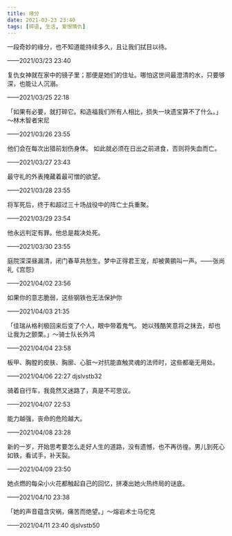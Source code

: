 ```yaml
---
title: 缘分
date: 2021-03-23 23:40
tags: [碎语, 生活, 爱恨情仇]
---
```


一段奇妙的缘分，也不知道能持续多久，且让我们拭目以待。

——2021/03/23 23:40

复仇女神就在家中的镜子里；那便是她们的住址。哪怕这世间最澄清的水，只要够深，也能让人沉溺。

——2021/03/25 22:18

「如果有必要，就打碎它。和造福我们所有人相比，损失一块遗宝算不了什么。」～林木智者宋尼

——2021/03/26 23:55

他们会在每次出猎前划伤身体。 如此就必须在日出之前进食，否则将失血而亡。

——2021/03/27 23:43

最守礼的外表掩藏着最可憎的欲望。

——2021/03/28 23:55

将军死后，终于和超过三十场战役中的阵亡士兵重聚。

——2021/03/29 23:54

他永远判定有罪。他总是裁决处死。

——2021/03/30 23:55

庭院深深昼漏清，闭门春草共愁生。梦中正得君王宠，却被黄鹂叫一声。——张尚礼《宫怨》

——2021/04/02 23:56

如果你的意志脆弱，这些钢铁也无法保护你

——2021/04/03 21:35

「佳瑞从格利极回来后变了个人，眼中带着鬼气。 她以残酷笑意将之抹去，却也让我为之颤栗。」～骑士队长外鸿

——2021/04/04 23:58

板甲、胸膛的皮肤、胸廓、心脏～对抗能直触灵魂的法师时，这些都毫无用处。

——2021/04/06 22:27  djslvstb32

骑着自行车，我竟然又迷路了，真是不可思议。

——2021/04/07 22:53

能力越强，丧命的危险越大。

——2021/04/08 23:28

新的一岁，开始思考要怎么走好人生的道路，没有遗憾，也不再彷徨。男儿到死心如铁，看试手，补天裂。

——2021/04/09 23:50

她点燃的每朵小火花都触起自己的回忆，拼凑出她火热终局的谜底。

——2021/04/10 23:38

「她的声音蕴含灾祸，痛苦而绝望。」～熔岩术士马佗克

——2021/04/11 23:40  djslvstb50

